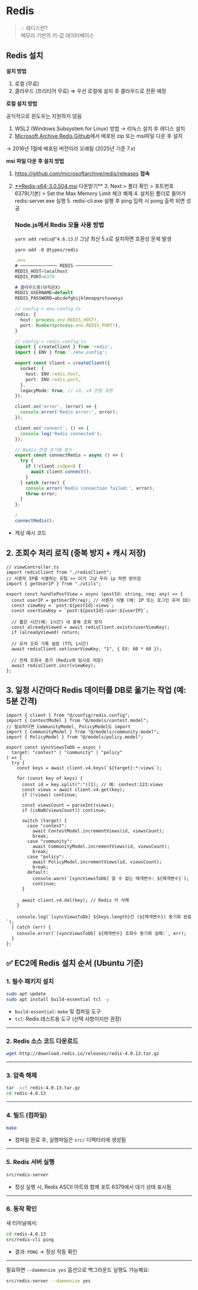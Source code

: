 # Redis

> 💡 레디스란? <br>
> 메모리 기반의 키-값 데이터베이스

## Redis 설치

**설치 방법**

1. 로컬 (무료)
2. 클라우드 (프리티어 무료)
   ⇒ 우선 로컬에 설치 후 클라우드로 전환 예정

**로컬 설치 방법**

공식적으로 윈도우는 지원하지 않음

1.  WSL2 (Windows Subsystem for Linux) 방법 → 리눅스 설치 후 레디스 설치
2.  [Microsoft Archive Redis Github](https://github.com/microsoftarchive/redis)에서 배포된 zip 또는 msi파일 다운 후 설치

→ 2016년 1월에 배포된 버전이라 오래됨 (2025년 기준 7.x)

**msi 파일 다운 후 설치 방법**

1. https://github.com/microsoftarchive/redis/releases **접속**
2. [\*\*Redis-x64-3.0.504.msi](https://github.com/microsoftarchive/redis/releases/download/win-3.0.504/Redis-x64-3.0.504.msi) 다운받기\*\* 3. Next > 폴더 확인 > 포트번호 6379(기본) > Set the Max Memory Limit 체크 해제 4. 설치된 폴더로 들어가 redis-server.exe 실행 5. redis-cli.exe 실행 후 ping 입력 시 pong 출력 되면 성공

   ### Node.js에서 Redis 모듈 사용 방법

   <aside>

   `yarn add redis@^4.6.13` // 그냥 최신 5.x로 설치하면 호환성 문제 발생

   `yarn add -D @types/redis`

   </aside>

   ```jsx
   .env
   # ────────────── REDIS ──────────────
   REDIS_HOST=localhost
   REDIS_PORT=6379

   # 클라우드용(아직은X)
   REDIS_USERNAME=default
   REDIS_PASSWORD=abcdefghijklmnopqrstuvwsyz
   ```

   ```ts
   // config > env.config.ts
   redis: {
     host: process.env.REDIS_HOST!,
     port: Number(process.env.REDIS_PORT!),
   }
   ```

   ```ts
   // config > redis.config.ts
   import { createClient } from 'redis';
   import { ENV } from './env.config';

   export const client = createClient({
     socket: {
       host: ENV.redis.host,
       port: ENV.redis.port,
     },
     legacyMode: true, // v3, v4 문법 호환
   });

   client.on('error', (error) => {
     console.error('Redis error:', error);
   });

   client.on('connect', () => {
     console.log('Redis connected');
   });

   // Redis 연결 초기화 함수
   export const connectRedis = async () => {
     try {
       if (!client.isOpen) {
         await client.connect();
       }
     } catch (error) {
       console.error('Redis connection failed:', error);
       throw error;
     }
   };

   /
   connectRedis();
   ```

- 캐싱 예시 코드

## 2. 조회수 처리 로직 (중복 방지 + 캐시 저장)

```tsx
// viewController.ts
import redisClient from "./redisClient";
// 사용자 IP를 식별하는 유틸 >> 이거 그냥 우리 ip 하면 받아짐
import { getUserIP } from "./utils";

export const handlePostView = async (postId: string, req: any) => {
  const userIP = getUserIP(req); // 사용자 식별 (예: IP 또는 로그인 유저 ID)
  const viewKey = `post:${postId}:views`;
  const userViewKey = `post:${postId}:user:${userIP}`;

  // 짧은 시간(예: 1시간) 내 중복 조회 방지
  const alreadyViewed = await redisClient.exists(userViewKey);
  if (alreadyViewed) return;

  // 유저 조회 기록 설정 (TTL 1시간)
  await redisClient.set(userViewKey, "1", { EX: 60 * 60 });

  // 전체 조회수 증가 (Redis에 임시로 저장)
  await redisClient.incr(viewKey);
};
```

## 3. 일정 시간마다 Redis 데이터를 DB로 옮기는 작업 (예: 5분 간격)

```tsx
import { client } from "@/config/redis.config";
import { ContestModel } from "@/models/contest.model";
// 필요하다면 CommunityModel, PolicyModel도 import
import { CommunityModel } from "@/models/community.model";
import { PolicyModel } from "@/models/policy.model";

export const syncViewsToDb = async (
  target: "contest" | "community" | "policy"
) => {
  try {
    const keys = await client.v4.keys(`${target}:*:views`);

    for (const key of keys) {
      const id = key.split(":")[1]; // 예: contest:123:views
      const views = await client.v4.get(key);
      if (!views) continue;

      const viewsCount = parseInt(views);
      if (isNaN(viewsCount)) continue;

      switch (target) {
        case "contest":
          await ContestModel.incrementViews(id, viewsCount);
          break;
        case "community":
          await CommunityModel.incrementViews(id, viewsCount);
          break;
        case "policy":
          await PolicyModel.incrementViews(id, viewsCount);
          break;
        default:
          console.warn(`[syncViewsToDb] 알 수 없는 매개변수: ${매개변수}`);
          continue;
      }

      await client.v4.del(key); // Redis 키 삭제
    }

    console.log(`[syncViewsToDb] ${keys.length}건 (${매개변수}) 동기화 완료`);
  } catch (err) {
    console.error(`[syncViewsToDb] ${매개변수} 조회수 동기화 실패:`, err);
  }
};
```

## ✅ EC2에 Redis 설치 순서 (Ubuntu 기준)

### 1. 필수 패키지 설치

```bash
sudo apt update
sudo apt install build-essential tcl -y

```

- `build-essential`: `make` 및 컴파일 도구
- `tcl`: Redis 테스트용 도구 (선택 사항이지만 권장)

---

### 2. Redis 소스 코드 다운로드

```bash
wget http://download.redis.io/releases/redis-4.0.13.tar.gz

```

---

### 3. 압축 해제

```bash
tar -xzf redis-4.0.13.tar.gz
cd redis-4.0.13
```

---

### 4. 빌드 (컴파일)

```bash
make
```

- 컴파일 완료 후, 실행파일은 `src/` 디렉터리에 생성됨

---

### 5. Redis 서버 실행

```bash
src/redis-server
```

- 정상 실행 시, Redis ASCII 아트와 함께 포트 6379에서 대기 상태 표시됨

---

### 6. 동작 확인

새 터미널에서:

```bash
cd redis-4.0.13
src/redis-cli ping

```

- 결과: `PONG` → 정상 작동 확인

---

필요하면 `--daemonize yes` 옵션으로 백그라운드 실행도 가능해요:

```bash
src/redis-server --daemonize yes
```
